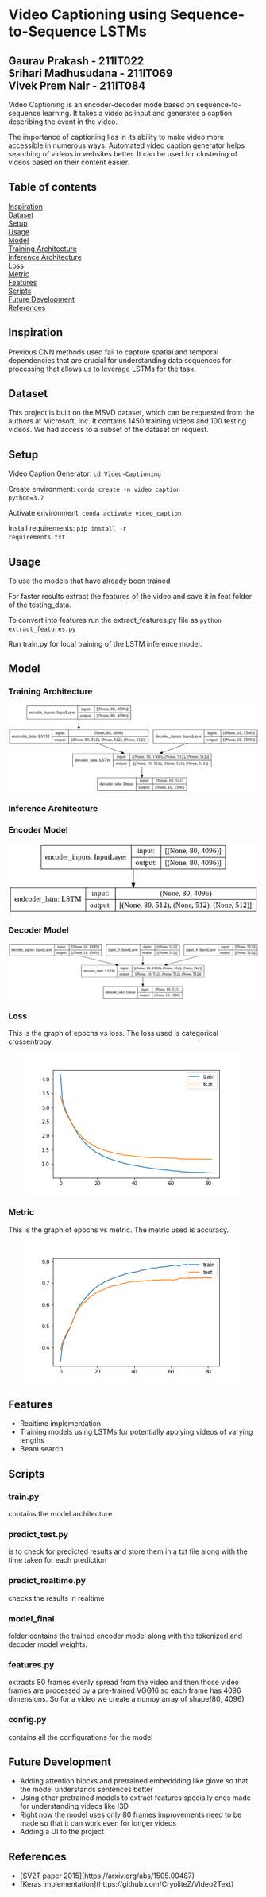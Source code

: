 <h1>Video Captioning using Sequence-to-Sequence LSTMs</h1>

<h2>Gaurav Prakash - 211IT022<br>Srihari Madhusudana - 211IT069<br>Vivek Prem Nair - 211IT084</h2>

Video Captioning is an encoder-decoder mode based on sequence-to-sequence learning.
It takes a video as input and generates a caption describing the event in the video. 

The importance of captioning lies in its ability to make video more accessible in numerous ways. Automated video caption generator helps searching of videos in websites better.  It can be used for clustering of videos based on their content easier.

<h2>Table of contents</h2>
<a href="#Inspiration">Inspiration</a>
<br><a href="#Dataset">Dataset</a>
<br><a href="#Setup">Setup</a>
<br><a href="#Usage">Usage</a>
<br><a href="#Model">Model</a>
<br><a href="#TrainingArchitecture">Training Architecture</a>
<br><a href="#InferenceArchitecture">Inference Architecture</a>
<br><a href="#Loss">Loss</a>
<br><a href="#Metric">Metric</a>
<br><a href="#Features">Features</a>
<br><a href="#Scripts">Scripts</a>
<br><a href="#FutureDevelopment">Future Development</a>
<br><a href="#References">References</a>

<h2 id="Inspiration">Inspiration</h2>
Previous CNN methods used fail to capture spatial and temporal dependencies that are crucial for understanding data sequences for processing that 
allows us to leverage LSTMs for the task. 

<h2 id="Dataset">Dataset</h2>
This project is built on the MSVD dataset, which can be requested from the authors at Microsoft, Inc. 
It contains 1450 training videos and 100 testing videos. We had access to a subset of the dataset on request.

<h2 id="Setup">Setup</h2>

Video Caption Generator: <code>cd Video-Captioning</code>

Create environment: <code>conda create -n video_caption python=3.7</code>

Activate environment: <code>conda activate video_caption</code>

Install requirements: <code>pip install -r requirements.txt</code>

<h2 id="Usage">Usage</h2>
To use the models that have already been trained

For faster results extract the features of the video and save it in feat folder of the testing_data.

To convert into features run the extract_features.py file as <code>python extract_features.py</code>

Run train.py for local training of the LSTM inference model. 

<h2 id="Model">Model</h2>

<h3 id="TrainingArchitecture">Training Architecture</h3>

<p align = "center"><img align = "center" src = "images/model_train.png" /></p>

<h3 id="InferenceArchitecture">Inference Architecture</h3>

<h3 id="EncoderModel">Encoder Model</h3>
<p align = "center"><img align = "center" src = "images/model_inference_encoder.png" /></p>

<h3 id="DecoderModel">Decoder Model</h3>
<p align = "center"><img align = "center" src = "images/model_inference_decoder.png" /></p>

<h3 id="Loss">Loss</h3>
This is the graph of epochs vs loss. The loss used is categorical crossentropy.
<p align = "center"><img align = "center" src = "images/loss.png" /></p>

<h3 id="Metric">Metric</h3>
This is the graph of epochs vs metric. The metric used is accuracy.
<p align = "center"><img align = "center" src = "images/accuracy.png" /></p>

<h2 id="Features">Features</h2>
<ul>
 <li> Realtime implementation</li>
 <li> Training models using LSTMs for potentially applying videos of varying lengths</li>
 <li> Beam search</li>
 </ul>


 <h2 id="Scripts">Scripts</h2>
 
 <h3>train.py</h3> contains the model architecture
 <h3>predict_test.py</h3> is to check for predicted results and store them in a txt file along with the time taken for each prediction
 <h3>predict_realtime.py</h3> checks the results in realtime
 <h3>model_final</h3> folder contains the trained encoder model along with the tokenizerl and decoder model weights.
 <h3>features.py</h3> extracts 80 frames evenly spread from the video and then those video frames are processed by a pre-trained VGG16 so each frame
    has 4096 dimensions. So for a video we create a numoy array of shape(80, 4096)
 <h3>config.py</h3> contains all the configurations for the model

<h2 id="Future Development">Future Development</h2>
<ul>
 <li> Adding attention blocks and pretrained embeddding like glove so that the model understands sentences better</li> 
 <li> Using other pretrained models to extract features specially ones made for understanding videos like I3D</li> 
 <li> Right now the model uses only 80 frames improvements need to be made so that it can work even for longer videos</li>
 <li> Adding a UI to the project</li>
</ul>

 <h2 id="References">References</h2>
 <ul>
  <li>[SV2T paper 2015](https://arxiv.org/abs/1505.00487)</li>
  <li>[Keras implementation](https://github.com/CryoliteZ/Video2Text)</li>
 </ul>
 
 
 
